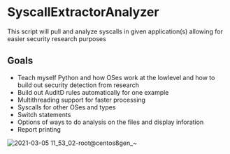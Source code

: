 # SyscallExtractorAnalyzer
This script will pull and analyze syscalls in given application(s) allowing for easier security research purposes

## Goals
- Teach myself Python and how OSes work at the lowlevel and how to build out security detection from research
- Build out AuditD rules automatically for one example
- Multithreading support for faster processing
- Syscalls for other OSes and types
- Switch statements
- Options of ways to do analysis on the files and display inforation
- Report printing

![2021-03-05 11_53_02-root@centos8gen_~](https://user-images.githubusercontent.com/23244379/110147248-73c27180-7da9-11eb-9aa3-ffce47786c6a.png)


